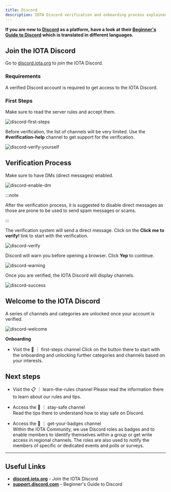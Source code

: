 ```yaml
---
title: Discord
description: IOTA Discord verification and onboarding process explained
---
```


**If you are new to [Discord](https://discord.iota.org/) as a platform, have a look at their [Beginner's Guide to Discord](https://support.discord.com/hc/en-us/articles/360045138571-Beginner-s-Guide-to-Discord) which is translated in different languages.**

## Join the IOTA Discord

Go to [discord.iota.org](https://discord.iota.org) to join the IOTA Discord.

### Requirements

A verified Discord account is required to get access to the IOTA Discord.

### First Steps

Make sure to read the server rules and accept them.

![discord-first-steps](/img/participate/discord-verification/first_steps_discord_1.png)

Before verification, the list of channels will be very limited. Use the **#verification-help** channel to get support for the verification.

![discord-verify-yourself](/img/participate/discord-verification/verify_yourself_discord_2.png)

## Verification Process

Make sure to have DMs (direct messages) enabled.

![discord-enable-dm](/img/participate/discord-verification/enable_dm_discord_3.png)

:::note

After the verification process, it is suggested to disable direct messages as those are prone to be used to send spam messages or scams.

:::

The verification system will send a direct message. Click on the **Click me to verify!** link to start with the verification.

![discord-verify](/img/participate/discord-verification/verify_click_discord_4.png)

Discord will warn you before opening a browser. Click **Yep** to continue.

![discord-warning](/img/participate/discord-verification/warning_discord_5.png)

Once you are verified, the IOTA Discord will display channels.

![discord-success](/img/participate/discord-verification/success_discord_6.png)

## Welcome to the IOTA Discord

A series of channels and categories are unlocked once your account is verified.

![discord-welcome](/img/participate/discord-verification/welcome_discord_7.png)

**Onboarding**

- Visit the 🏁 ｜ first-steps channel
  Click on the button there to start with the onboarding and unlocking further categories and channels based on your interests.

## Next steps

- Visit the 📋 ｜ learn-the-rules channel
  Please read the information there to learn about our rules and tips.

- Access the 🦺 ｜ stay-safe channel<br/>
  Read the tips there to understand how to stay safe on Discord.

- Access the 📛 ｜ get-your-badges channel<br/>
  Within the IOTA Community, we use Discord roles as badges and to enable members to identify themselves within a group or get write access in regional channels. The roles are also used to notify the members of specific or dedicated events and polls or surveys.

---

## Useful Links

- **[discord.iota.org](https://discord.iota.org)** - Join the IOTA Discord
- **[support.discord.com](https://support.discord.com/hc/en-us/articles/360045138571-Beginner-s-Guide-to-Discord)** - Beginner's Guide to Discord
